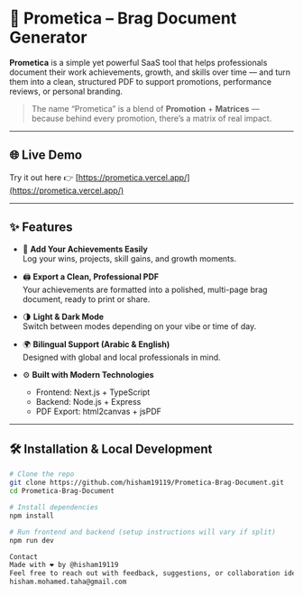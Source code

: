 # 🚀 Prometica – Brag Document Generator

**Prometica** is a simple yet powerful SaaS tool that helps professionals document their work achievements, growth, and skills over time — and turn them into a clean, structured PDF to support promotions, performance reviews, or personal branding.

> The name “Prometica” is a blend of **Promotion** + **Matrices** —  
> because behind every promotion, there’s a matrix of real impact.

---

## 🌐 Live Demo

Try it out here 👉 [https://prometica.vercel.app/](https://prometica.vercel.app/)

---

## ✨ Features

- 🧠 **Add Your Achievements Easily**  
  Log your wins, projects, skill gains, and growth moments.

- 🖨️ **Export a Clean, Professional PDF**  
  Your achievements are formatted into a polished, multi-page brag document, ready to print or share.

- 🌗 **Light & Dark Mode**  
  Switch between modes depending on your vibe or time of day.

- 🌍 **Bilingual Support (Arabic & English)**  
  Designed with global and local professionals in mind.

- ⚙️ **Built with Modern Technologies**  
  - Frontend: Next.js + TypeScript  
  - Backend: Node.js + Express  
  - PDF Export: html2canvas + jsPDF

---


## 🛠️ Installation & Local Development

```bash
# Clone the repo
git clone https://github.com/hisham19119/Prometica-Brag-Document.git
cd Prometica-Brag-Document

# Install dependencies
npm install

# Run frontend and backend (setup instructions will vary if split)
npm run dev

Contact
Made with ❤️ by @hisham19119
Feel free to reach out with feedback, suggestions, or collaboration ideas.
hisham.mohamed.taha@gmail.com
